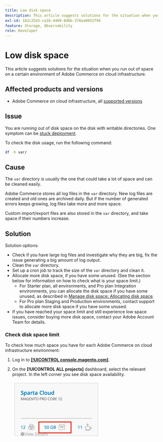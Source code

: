 ```yaml
---
title: Low disk space
description: This article suggests solutions for the situation when you run out of space on a certain environment of Adobe Commerce on cloud infrastructure.
exl-id: 1b2c25d3-ca1b-4409-8d6b-378aa0952f94
feature: Storage, Observability
role: Developer
---
```

# Low disk space

This article suggests solutions for the situation when you run out of space on a certain environment of Adobe Commerce on cloud infrastructure.

## Affected products and versions

* Adobe Commerce on cloud infrastructure, all [supported versions](https://magento.com/sites/default/files/magento-software-lifecycle-policy.pdf)

## Issue

You are running out of disk space on the disk with writable directories. One symptom can be [stuck deployment](/help/troubleshooting/deployment/deployment-stuck-with-unable-to-upload-the-application-to-the-remote-cluster-error.md).

To check the disk usage, run the following command:

```bash
df -h var/
```

## Cause

The `var` directory is usually the one that could take a lot of space and can be cleaned easily.

Adobe Commerce stores all log files in the `var` directory. New log files are created and old ones are archived daily. But if the number of generated errors keeps growing, log files take more and more space.

Custom import/export files are also stored in the `var` directory, and take space if their numbers increase.

## Solution

Solution options:

* Check if you have large log files and investigate why they are big, fix the issue generating a big amount of log output.
* Clean the `var` directory.
* Set up a cron job to track the size of the `var` directory and clean it.
* Allocate more disk space, if you have some unused. (See the section below for information on how to check what is your space limit.)
    * For Starter plan, all environments, and Pro plan Integration environments, you can allocate the disk space if you have some unused, as described in [Manage disk space: Allocating disk space](https://devdocs.magento.com/guides/v2.3/cloud/project/manage-disk-space.html#application-disk-space).
    * For Pro plan Staging and Production environments, contact support to allocate more disk space if you have some unused.
* If you have reached your space limit and still experience low space issues, consider buying more disk space, contact your Adobe Account Team for details.

### Check disk space limit

To check how much space you have for each Adobe Commerce on cloud infrastructure environment:

1. Log in to **[[!UICONTROL console.magento.com]](https://console.magento.cloud)**.
1. On the **[!UICONTROL ALL projects]** dashboard, select the relevant project. In the left corner you see disk space availability.

    ![project_space.png](assets/project_space.png)
